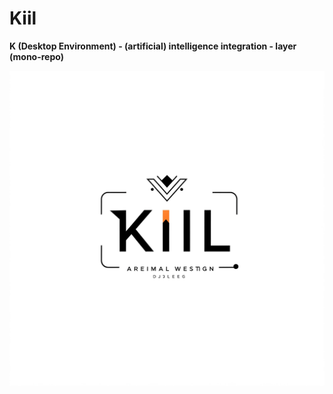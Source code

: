 # Kiil

**K (Desktop Environment) - (artificial) intelligence integration - layer (mono-repo)**

![Kiil](kiil_logo.jpg)
